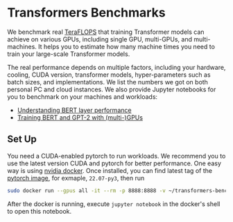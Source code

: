 # Transformers Benchmarks

We benchmark real [TeraFLOPS](https://en.wikipedia.org/wiki/FLOPS) that training Transformer models can achieve on various GPUs, including single GPU, multi-GPUs, and multi-machines. It helps you to estimate how many machine times you need to train your large-scale Transformer models. 

The real performance depends on multiple factors, including your hardware, cooling, CUDA version, transformer models, hyper-parameters such as batch sizes, and implementations. We list the numbers we got on both personal PC and cloud instances. We also provide Jupyter notebooks for you to benchmark on your machines and workloads:

- [Understanding BERT layer performance](micro_bench.ipynb)
- [Training BERT and GPT-2 with (multi-)GPUs](transformers.ipynb)

## Set Up

You need a CUDA-enabled pytorch to run workloads. We recommend you to use the latest version CUDA and pytorch for better performance. One easy way is using  [nvidia docker](https://docs.nvidia.com/datacenter/cloud-native/container-toolkit/install-guide.html#docker). Once installed, you can find latest tag of the [pytorch image](https://catalog.ngc.nvidia.com/orgs/nvidia/containers/pytorch), for exmaple, `22.07-py3`, then run 

```bash
sudo docker run --gpus all -it --rm -p 8888:8888 -v ~/transformers-benchmarks:/workspace --ipc=host --ulimit memlock=-1 --ulimit stack=67108864 nvcr.io/nvidia/pytorch:22.07-py3
```

After the docker is running, execute  `jupyter notebook` in the docker's shell to open this notebook.



